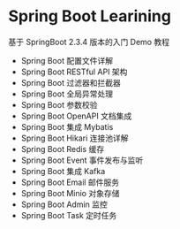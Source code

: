 # Spring Boot Learining

基于 SpringBoot 2.3.4 版本的入门 Demo 教程

- Spring Boot 配置文件详解
- Spring Boot RESTful API 架构
- Spring Boot 过滤器和拦截器
- Spring Boot 全局异常处理
- Spring Boot 参数校验
- Spring Boot OpenAPI 文档集成
- Spring Boot 集成 Mybatis
- Spring Boot Hikari 连接池详解
- Spring Boot Redis 缓存
- Spring Boot Event 事件发布与监听
- Spring Boot 集成 Kafka
- Spring Boot Email 邮件服务
- Spring Boot Minio 对象存储
- Spring Boot Admin 监控
- Spring Boot Task 定时任务